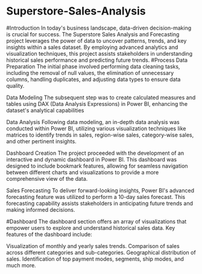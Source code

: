 # Superstore-Sales-Analysis

#Introduction
In today's business landscape, data-driven decision-making is crucial for success. The Superstore Sales Analysis and Forecasting project leverages 
the power of data to uncover patterns, trends, and key insights within a sales dataset. By employing advanced analytics and visualization techniques,
this project assists stakeholders in understanding historical sales performance and predicting future trends.
#Process
Data Preparation
The initial phase involved performing data cleaning tasks, including the removal of null values, the elimination of unnecessary columns,
handling duplicates, and adjusting data types to ensure data quality.

Data Modeling
The subsequent step was to create calculated measures and tables using DAX (Data Analysis Expressions) in Power BI, enhancing the 
dataset's analytical capabilities

Data Analysis
Following data modeling, an in-depth data analysis was conducted within Power BI, utilizing various visualization techniques like matrices to 
identify trends in sales, region-wise sales, category-wise sales, and other pertinent insights.

Dashboard Creation
The project proceeded with the development of an interactive and dynamic dashboard in Power BI. This dashboard was designed to include bookmark features,
allowing for seamless navigation between different charts and visualizations to provide a more comprehensive view of the data.

Sales Forecasting
To deliver forward-looking insights, Power BI's advanced forecasting feature was utilized to perform a 10-day sales forecast. This forecasting capability
assists stakeholders in anticipating future trends and making informed decisions.

#Dashboard
The dashboard section offers an array of visualizations that empower users to explore and understand historical sales data. 
Key features of the dashboard include:

Visualization of monthly and yearly sales trends.
Comparison of sales across different categories and sub-categories.
Geographical distribution of sales.
Identification of top payment modes, segments, ship modes, and much more.

